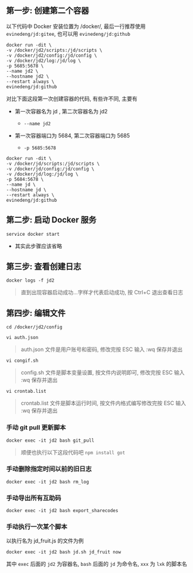 ## 第一步: 创建第二个容器

以下代码中 Docker 安装位置为 /docker/, 最后一行推荐使用 `evinedeng/jd:gitee`, 也可以用 `evinedeng/jd:github`

```
docker run -dit \
-v /docker/jd2/scripts:/jd/scripts \
-v /docker/jd2/config:/jd/config \
-v /docker/jd2/log:/jd/log \
-p 5685:5678 \
--name jd2 \
--hostname jd2 \
--restart always \
evinedeng/jd:github
```

对比下面这段第一次创建容器的代码, 有些许不同, 主要有

- 第一次容器名为 jd , 第二次容器名为 jd2

  - `--name jd2`

- 第一次容器端口为 5684, 第二次容器端口为 5685

  - `-p 5685:5678`

```
docker run -dit \
-v /docker/jd/scripts:/jd/scripts \
-v /docker/jd/config:/jd/config \
-v /docker/jd/log:/jd/log \
-p 5684:5678 \
--name jd \
--hostname jd \
--restart always \
evinedeng/jd:github
```

## 第二步: 启动 Docker 服务

`service docker start`

- 其实此步骤应该省略

## 第三步: 查看创建日志

`docker logs -f jd2`

> 直到出现容器启动成功...字样才代表启动成功, 按 Ctrl+C 退出查看日志

## 第四步: 编辑文件

```
cd /docker/jd2/config
```

`vi auth.json`
> auth.json 文件是用户账号和密码, 修改完按 ESC 输入 :wq 保存并退出

`vi congif.sh`
> config.sh 文件是脚本变量设置, 按文件内说明即可, 修改完按 ESC 输入 :wq 保存并退出

`vi crontab.list`
> crontab.list 文件是脚本运行时间, 按文件内格式编写修改完按 ESC 输入 :wq 保存并退出

### 手动 git pull 更新脚本

`docker exec -it jd2 bash git_pull`

> 顺便也执行以下这段代码吧 `npm install got`

### 手动删除指定时间以前的旧日志

`docker exec -it jd2 bash rm_log`

### 手动导出所有互助码

`docker exec -it jd2 bash export_sharecodes`

### 手动执行一次某个脚本

以执行名为 jd_fruit.js 的文件为例 

`docker exec -it jd2 bash jd.sh jd_fruit now`

其中 `exec` 后面的 `jd2` 为容器名, `bash` 后面的 `jd` 为命令名, `xxx` 为 `lxk` 的脚本名